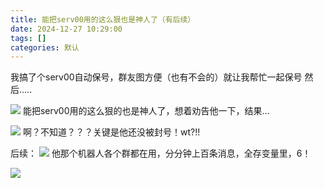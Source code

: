 ```yaml
---
title: 能把serv00用的这么狠也是神人了（有后续）
date: 2024-12-27 10:29:00
tags: []
categories: 默认
---
```


我搞了个serv00自动保号，群友图方便（也有不会的）就让我帮忙一起保号
然后.....

![](https://s.rmimg.com/2024-12-26/1735218727-510414-26-12-2024-21425-panel13serv00com.jpg)
能把serv00用的这么狠的也是神人了，想着劝告他一下，结果...

![](https://s.rmimg.com/2024-12-26/1735218760-184981-2024-12-26-210702.png)
啊？不知道？？？关键是他还没被封号！wt?!!

后续：
![](https://s.rmimg.com/2024-12-26/1735220484-636430-2024-12-26-214017.png)
他那个机器人各个群都在用，分分钟上百条消息，全存变量里，6！

![](https://s.rmimg.com/2024-12-26/1735222240-16183-telegram-cloud-photo-size-5-6298648232431043865-y.jpg)

